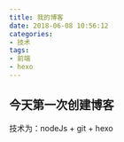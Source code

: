 ```yaml
---
title: 我的博客
date: 2018-06-08 10:56:12
categories: 
- 技术
tags:
- 前端
- hexo
---
```


## 今天第一次创建博客
技术为：nodeJs + git + hexo
